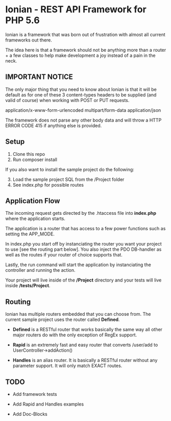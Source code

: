 # Ionian - REST API Framework for PHP 5.6

Ionian is a framework that was born out of frustration with almost all current frameworks out there.

The idea here is that a framework should not be anything more than a router + a few classes to help make development a joy instead of a pain in the neck.


## IMPORTANT NOTICE

The only major thing that you need to know about Ionian is that it will be default as for one of these 3 content-types headers to be supplied (and valid of course)
when working with POST or PUT requests.

application/x-www-form-urlencoded
multipart/form-data
application/json

The framework does not parse any other body data and will throw a HTTP ERROR CODE 415 if anything else is provided.


## Setup

1. Clone this repo
2. Run composer install

If you also want to install the sample project do the following:

3. Load the sample project SQL from the /Project folder
4. See index.php for possible routes


## Application Flow

The incoming request gets directed by the .htaccess file into **index.php** where the application starts.

The application is a router that has access to a few power functions such as setting the APP_MODE.

In index.php you start off by instanciating the router you want your project to use [see the routing part below].
You also inject the PDO DB-handler as well as the routes if your router of choice supports that.

Lastly, the run command will start the application by instanciating the controller and running the action.

Your project will live inside of the **/Project** directory and your tests will live inside **/tests/Project**.


## Routing

Ionian has multiple routers embedded that you can choose from. The current sample project uses the router called **Defined**.

- **Defined** is a RESTful router that works basically the same way all other major routers do with the only exception of RegEx support.

- **Rapid** is an extremely fast and easy router that converts /user/add to UserController->addAction()

- **Handles** is an alias router. It is basically a RESTful router without any parameter support. It will only match EXACT routes.



## TODO

- Add framework tests

- Add Rapid and Handles examples

- Add Doc-Blocks


